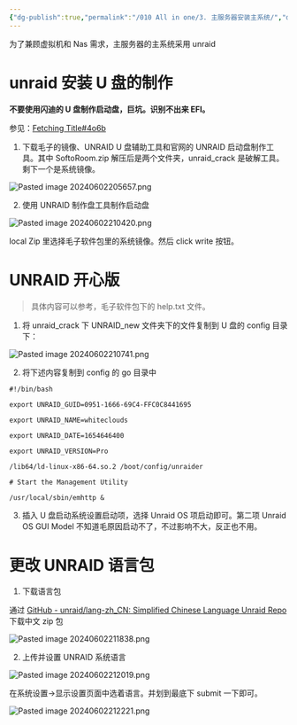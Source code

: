 ```yaml
---
{"dg-publish":true,"permalink":"/010 All in one/3. 主服务器安装主系统/","dgPassFrontmatter":true,"created":"2024-06-02T16:33:21.430+08:00","updated":"2024-06-02T21:22:47.253+08:00"}
---
```


为了兼顾虚拟机和 Nas 需求，主服务器的主系统采用 unraid
# unraid 安装 U 盘的制作

**不要使用闪迪的 U 盘制作启动盘，巨坑。识别不出来 EFI。**

参见：[Fetching Title#4o6b](https://post.smzdm.com/p/arq5n60x/)

1. 下载毛子的镜像、UNRAID U 盘辅助工具和官网的 UNRAID 启动盘制作工具。其中 SoftoRoom.zip 解压后是两个文件夹，unraid_crack 是破解工具。剩下一个是系统镜像。

![Pasted image 20240602205657.png](/img/user/$/$Sys999%20Attachment/Pasted%20image%2020240602205657.png)

2. 使用 UNRAID 制作盘工具制作启动盘

![Pasted image 20240602210420.png](/img/user/$/$Sys999%20Attachment/Pasted%20image%2020240602210420.png)

local Zip 里选择毛子软件包里的系统镜像。然后 click write 按钮。
# UNRAID 开心版

>具体内容可以参考，毛子软件包下的 help.txt 文件。

1. 将 unraid_crack 下 UNRAID_new 文件夹下的文件复制到 U 盘的 config 目录下：

![Pasted image 20240602210741.png](/img/user/$/$Sys999%20Attachment/Pasted%20image%2020240602210741.png)

2. 将下述内容复制到 config 的 go 目录中

```
#!/bin/bash

export UNRAID_GUID=0951-1666-69C4-FFC0C8441695

export UNRAID_NAME=whiteclouds

export UNRAID_DATE=1654646400

export UNRAID_VERSION=Pro

/lib64/ld-linux-x86-64.so.2 /boot/config/unraider

# Start the Management Utility

/usr/local/sbin/emhttp &
```

3. 插入 U 盘启动系统设置启动项，选择 Unraid OS 项启动即可。第二项 Unraid OS GUI Model 不知道毛原因启动不了，不过影响不大，反正也不用。
# 更改 UNRAID 语言包

1. 下载语言包

通过 [GitHub - unraid/lang-zh\_CN: Simplified Chinese Language Unraid Repo](https://github.com/unraid/lang-zh_CN) 下载中文 zip 包

![Pasted image 20240602211838.png](/img/user/$/$Sys999%20Attachment/Pasted%20image%2020240602211838.png)

2. 上传并设置 UNRAID 系统语言

![Pasted image 20240602212019.png](/img/user/$/$Sys999%20Attachment/Pasted%20image%2020240602212019.png)

在系统设置->显示设置页面中选着语言。并划到最底下 submit 一下即可。

![Pasted image 20240602212221.png](/img/user/$/$Sys999%20Attachment/Pasted%20image%2020240602212221.png)
